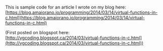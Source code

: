 This is sample code for an article I wrote on my blog here:
[https://blog.amaiorano.io/programming/2014/03/14/virtual-functions-in-c.html](https://blog.amaiorano.io/programming/2014/03/14/virtual-functions-in-c.html)

(First posted on blogspot here: [http://vgcoding.blogspot.ca/2014/03/virtual-functions-in-c.html](http://vgcoding.blogspot.ca/2014/03/virtual-functions-in-c.html))
